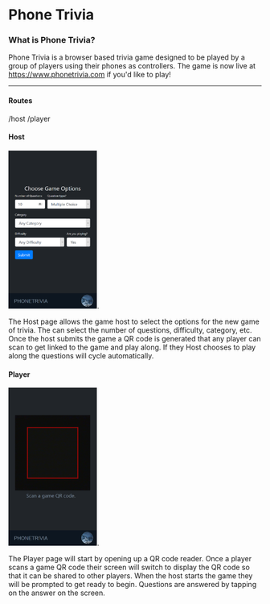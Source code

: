 # Phone Trivia

### What is Phone Trivia?

Phone Trivia is a browser based trivia game designed to be played by a group of players using their phones as controllers. The game is now live at https://www.phonetrivia.com if you'd like to play!

---

#### Routes

/host
/player

#### Host

<img src="https://github.com/Alavas/Phone_Trivia/blob/master/images/Host.png" width="35%">.

The Host page allows the game host to select the options for the new game of trivia. The can select the number of questions, difficulty, category, etc.
Once the host submits the game a QR code is generated that any player can scan to get linked to the game and play along. If they Host chooses to play along the questions will cycle automatically.

#### Player

<img src="https://github.com/Alavas/Phone_Trivia/blob/master/images/Player.png" width="35%">.

The Player page will start by opening up a QR code reader. Once a player scans a game QR code their screen will switch to display the QR code so that it can be shared to other players. When the host starts the game they will be prompted to get ready to begin. Questions are answered by tapping on the answer on the screen.

